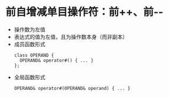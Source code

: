 # 前自增减单目操作符：前++、前--

* 操作数为左值
* 表达式的值为左值，且为操作数本身（而非副本）
* 成员函数形式
  ```
  class OPERAND {
  	OPERAND& operator#() { ... }
  };
  ```
* 全局函数形式
  ```
  OPERAND& operator#(OPERAND& operand) { ... }
  ```

  